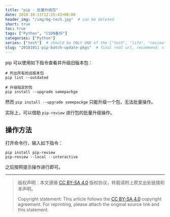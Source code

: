 ```yaml
---
title: "pip - 批量升级包"
date: 2018-10-11T12:25:43+08:00
header_img: "/img/bg-tech.jpg"  # can be deleted
short: true
toc: true
tags: ["Python", "CSDN备份"]
categories: ["Python"]
series: ["tech"]  # should be ONLY ONE of the ["tech", "life", "review"]
slug: "20181011-pip-batch-update-pkgs"  # final real url, recommend: start by date, follow lower case words with hyphen splitter. E.g., `20230316-text-title`
---
```


pip 可以使用如下指令查看并升级旧版本包：

```pip
# 列出所有的旧版本包
pip list --outdated

# 升级指定的包
pip install --upgrade somepackge
```

然而 `pip install --upgrade somepackge` 只能升级一个包，无法批量操作。

实际上，可以借助 `pip-review` 进行包的批量升级操作。

## 操作方法

打开命令行，输入如下指令：

```pip
pip install pip-review
pip-review --local --interactive
```

之后按照提示操作进行即可。

---

> 版权声明：本文遵循 [CC BY-SA 4.0](https://creativecommons.org/licenses/by-sa/4.0/deed.zh) 版权协议，转载请附上原文出处链接和本声明。
>
> Copyright statement: This article follows the [CC BY-SA 4.0](https://creativecommons.org/licenses/by-sa/4.0/deed.en) copyright agreement. For reprinting, please attach the original source link and this statement.
